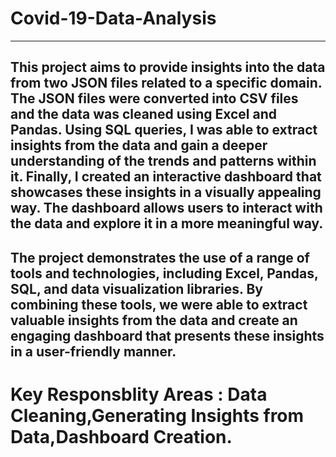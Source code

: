# Covid-19-Data-Analysis
--------------
This project aims to provide insights into the data from two JSON files related to a specific domain. The JSON files were converted into CSV files and the data was cleaned using Excel and Pandas. Using SQL queries, I was able to extract insights from the data and gain a deeper understanding of the trends and patterns within it. Finally, I created an interactive dashboard that showcases these insights in a visually appealing way. The dashboard allows users to interact with the data and explore it in a more meaningful way.
----------
The project demonstrates the use of a range of tools and technologies, including Excel, Pandas, SQL, and data visualization libraries. By combining these tools, we were able to extract valuable insights from the data and create an engaging dashboard that presents these insights in a user-friendly manner.
---------------------
# Key Responsblity Areas : Data Cleaning,Generating Insights from Data,Dashboard Creation.





